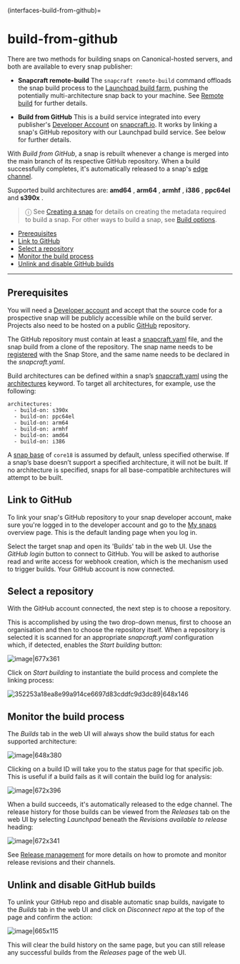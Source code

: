 (interfaces-build-from-github)=
# build-from-github

There are two methods for building snaps on Canonical-hosted servers, and both are available to every snap publisher:

- **Snapcraft remote-build**
  The `snapcraft remote-build` command offloads the snap build process to the [Launchpad build farm](https://launchpad.net/builders), pushing the potentially multi-architecture snap back to your machine. See  [Remote build](/) for further details.

- **Build from GitHub**
This is a build service integrated into every publisher's [Developer Account](/interfaces/creating-your-developer-account) on [snapcraft.io](https://snapcraft.io/). It works by linking a snap's GitHub repository with our Launchpad build service. See below for further details.

With _Build from GitHub_, a snap is rebuilt whenever a change is merged into the main branch of its respective GitHub repository. When a build successfully completes, it's automatically released to a snap's [edge channel](/t/channels/551#heading--risk-levels).

Supported build architectures are: **amd64** , **arm64** , **armhf** , **i386** , **ppc64el** and **s390x** .

> ⓘ  See [Creating a snap](/) for details on creating the metadata required to build a snap. For other ways to build a snap, see [Build options](/).


- [Prerequisites](#heading--prerequisites)
- [Link to GitHub](#heading--github)
- [Select a repository](#heading--repo)
- [Monitor the build process](#heading--monitor) 
- [Unlink and disable GitHub builds](#heading--unlink)

---

<h2 id='heading--prerequisites'>Prerequisites</h2>

You will need a [Developer account](/interfaces/creating-your-developer-account) and accept that the source code for a prospective snap will be publicly accessible while on the build server. Projects also need to be hosted on a public [GitHub](https://github.com/) repository.

The GitHub repository must contain at least a [snapcraft.yaml](/) file, and the snap build from a clone of the repository. The snap name needs to be [registered](/interfaces/registering-your-app-name) with the Snap Store, and the same name needs to be declared in the _snapcraft.yaml_.

Build architectures can be defined within a snap’s [snapcraft.yaml](https://forum.snapcraft.io/t/the-snapcraft-format/8337) using the [architectures](https://forum.snapcraft.io/t/architectures/4972/) keyword. To target all architectures, for example, use the following:

```
architectures:
  - build-on: s390x
  - build-on: ppc64el
  - build-on: arm64
  - build-on: armhf
  - build-on: amd64
  - build-on: i386
```

A [snap base](/interfaces/base-snaps) of `core18` is assumed by default, unless specified otherwise. If a snap’s base doesn’t support a specified architecture, it will not be built. If no architecture is specified, snaps for all base-compatible architectures will attempt to be built.

<h2 id='heading--github'>Link to GitHub</h2>

To link your snap's GitHub repository to your snap developer account, make sure you're logged in to the developer account and go to the [My snaps](https://snapcraft.io/snaps) overview page. This is the default landing page when you log in. 

Select the target snap and open its 'Builds' tab in the web UI. Use the  _GitHub login_ button to connect to GitHub. You will be asked to authorise read and write access for webhook creation, which is the mechanism used to trigger builds. Your GitHub account is now connected.

<h2 id='heading--repo'>Select a repository</h2>

With the GitHub account connected, the next step is to choose a repository.

This is accomplished by using the two drop-down menus, first to choose an organisation and then to choose the repository itself. When a repository is selected it is scanned for an appropriate _snapcraft.yaml_ configuration which, if detected, enables the _Start building_ button: 

![image|677x361](upload://rmxUX40FiDn6Cdtthxm9btuHU9j.png) 

Click on _Start building_ to instantiate the build process and complete the linking process:

![352253a18ea8e99a914ce6697d83cddfc9d3dc89|648x146](upload://oNBz62icxN4pcpo1CllBiw6hAqh.png) 

<h2 id='heading--monitor'>Monitor the build process</h2>

The _Builds_ tab in the web UI will always show the build status for each supported architecture:

![image|648x380](upload://w7NCpmd6P5qvjZlvXdF4QqNigZS.png) 

Clicking on a build ID will take you to the status page for that specific job. This is useful if a build fails as it will contain the build log for analysis:

![image|672x396](upload://xiApuPUgFrci6yU7RGxqAjlaifh.png) 

When a build succeeds, it's automatically released to the edge channel. The release history for those builds can be viewed from the _Releases_ tab on the web UI by selecting _Launchpad_ beneath the _Revisions available to release_ heading:

![image|672x341](upload://7hEsi5jyB9BEexR0oW4VRYYPHx2.png) 

See [Release management](/) for more details on how to promote and monitor release revisions and their channels.

<h2 id='heading--unlink'>Unlink and disable GitHub builds</h2>

To unlink your GitHub repo and disable automatic snap builds, navigate to the _Builds_ tab in the web UI and click on _Disconnect repo_ at the top of the page and confirm the action:

![image|665x115](upload://zcgBsULk7hKKWJem1DiimNXxumd.png) 

This will clear the build history on the same page, but you can still release any successful builds from the _Releases_ page of the web UI.

